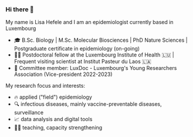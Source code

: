 ### Hi there 👋

My name is Lisa Hefele and I am an epidemiologist currently based in Luxembourg

 -  🎓 B.Sc. Biology | M.Sc. Molecular Biosciences | PhD Nature Sciences | Postgraduate certificate in epidemiology (on-going)
 -  👩‍🔬 Postdoctoral fellow at the Luxembourg Institute of Health 🇱🇺 | Frequent visiting scientist at Institut Pasteur du Laos 🇱🇦
 -  💙 Committee member: LuxDoc - Luxembourg's Young Researchers Association (Vice-president 2022-2023) 

My research focus and interests:

 -  🔥 applied ("field") epidemiology
 -  🔍 infectious diseases, mainly vaccine-preventable diseases, surveillance
 -  📈 data analysis and digital tools
 -  👩‍🏫 teaching, capacity strengthening


